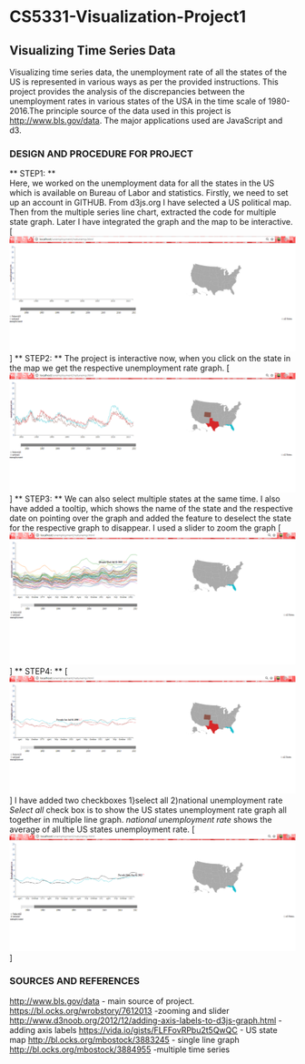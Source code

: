 # CS5331-Visualization-Project1
## Visualizing Time Series Data
Visualizing time series data, the unemployment rate of all the states of the US is represented in various ways as per the provided instructions. This project provides the analysis of the discrepancies between the unemployment rates in various states of the USA in the time scale of 1980-2016.The principle source of the data used in this project is http://www.bls.gov/data. The major applications used are JavaScript and d3.
### DESIGN AND PROCEDURE FOR PROJECT
** STEP1: **	
Here, we worked on the unemployment data for all the states in the US which is available on Bureau of Labor and statistics.
Firstly, we need to set up an account in GITHUB.
From d3js.org I have selected a US political map. Then from the multiple series line chart, extracted the code for multiple state graph.	Later I have integrated the graph and the map to be interactive.
[![ScreenShot](https://github.com/aktummal/CS5331-Visualization-Project1/blob/master/1.PNG)]
** STEP2: **
The project is interactive now, when you click on the state in the map we get the respective unemployment rate graph.
[![ScreenShot](https://github.com/aktummal/CS5331-Visualization-Project1/blob/master/2.PNG)]
** STEP3: **
We can also select multiple states at the same time. I also have added a tooltip, which shows the name of the state and the respective date on pointing over the graph and added the feature to deselect the state for the respective graph to disappear.
I used a slider to zoom the graph
[![ScreenShot](https://github.com/aktummal/CS5331-Visualization-Project1/blob/master/3.PNG)]
** STEP4: **
[![ScreenShot](https://github.com/aktummal/CS5331-Visualization-Project1/blob/master/4.PNG)]
I have added two checkboxes 
1}select all
2)national unemployment rate
*Select all* check box is to show the US states unemployment rate graph all together in multiple line graph.
*national unemployment rate* shows the average of all the US states unemployment rate.
[![ScreenShot](https://github.com/aktummal/CS5331-Visualization-Project1/blob/master/5.PNG)]
### SOURCES AND REFERENCES
http://www.bls.gov/data - main source of project.
https://bl.ocks.org/wrobstory/7612013 -zooming and slider
http://www.d3noob.org/2012/12/adding-axis-labels-to-d3js-graph.html -adding axis labels
https://vida.io/gists/FLFFovRPbu2t5QwQC - US state map
http://bl.ocks.org/mbostock/3883245 - single line graph
http://bl.ocks.org/mbostock/3884955 -multiple time series
